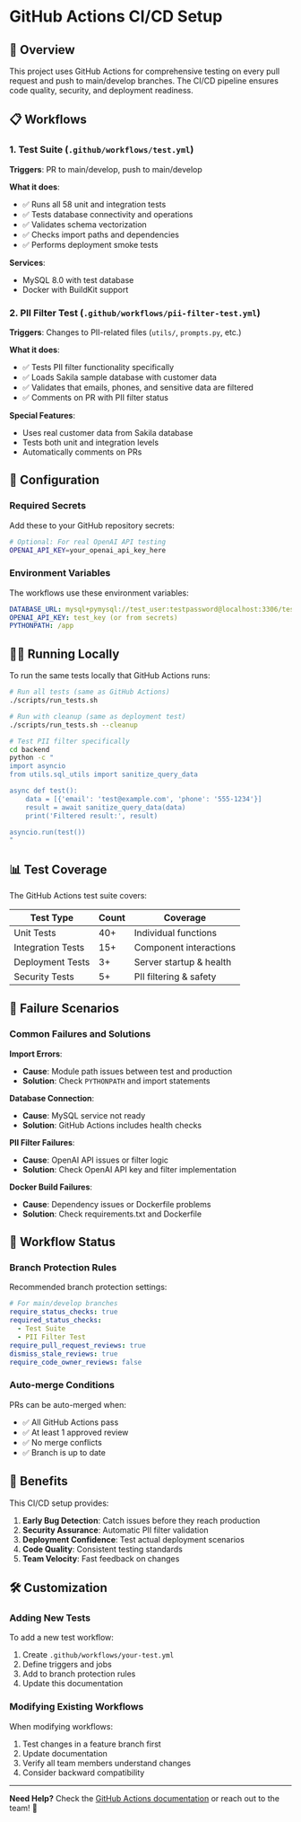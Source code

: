 # GitHub Actions CI/CD Setup

## 🚀 Overview

This project uses GitHub Actions for comprehensive testing on every pull request and push to main/develop branches. The CI/CD pipeline ensures code quality, security, and deployment readiness.

## 📋 Workflows

### 1. Test Suite (`.github/workflows/test.yml`)

**Triggers**: PR to main/develop, push to main/develop

**What it does**:
- ✅ Runs all 58 unit and integration tests
- ✅ Tests database connectivity and operations  
- ✅ Validates schema vectorization
- ✅ Checks import paths and dependencies
- ✅ Performs deployment smoke tests

**Services**:
- MySQL 8.0 with test database
- Docker with BuildKit support

### 2. PII Filter Test (`.github/workflows/pii-filter-test.yml`)

**Triggers**: Changes to PII-related files (`utils/`, `prompts.py`, etc.)

**What it does**:
- ✅ Tests PII filter functionality specifically
- ✅ Loads Sakila sample database with customer data
- ✅ Validates that emails, phones, and sensitive data are filtered
- ✅ Comments on PR with PII filter status

**Special Features**:
- Uses real customer data from Sakila database
- Tests both unit and integration levels
- Automatically comments on PRs

## 🔧 Configuration

### Required Secrets

Add these to your GitHub repository secrets:

```bash
# Optional: For real OpenAI API testing
OPENAI_API_KEY=your_openai_api_key_here
```

### Environment Variables

The workflows use these environment variables:

```yaml
DATABASE_URL: mysql+pymysql://test_user:testpassword@localhost:3306/test_db
OPENAI_API_KEY: test_key (or from secrets)
PYTHONPATH: /app
```

## 🏃‍♂️ Running Locally

To run the same tests locally that GitHub Actions runs:

```bash
# Run all tests (same as GitHub Actions)
./scripts/run_tests.sh

# Run with cleanup (same as deployment test)
./scripts/run_tests.sh --cleanup

# Test PII filter specifically
cd backend
python -c "
import asyncio
from utils.sql_utils import sanitize_query_data

async def test():
    data = [{'email': 'test@example.com', 'phone': '555-1234'}]
    result = await sanitize_query_data(data)
    print('Filtered result:', result)

asyncio.run(test())
"
```

## 📊 Test Coverage

The GitHub Actions test suite covers:

| Test Type | Count | Coverage |
|-----------|-------|----------|
| Unit Tests | 40+ | Individual functions |
| Integration Tests | 15+ | Component interactions |
| Deployment Tests | 3+ | Server startup & health |
| Security Tests | 5+ | PII filtering & safety |

## 🚨 Failure Scenarios

### Common Failures and Solutions

**Import Errors**:
- **Cause**: Module path issues between test and production
- **Solution**: Check `PYTHONPATH` and import statements

**Database Connection**:
- **Cause**: MySQL service not ready
- **Solution**: GitHub Actions includes health checks

**PII Filter Failures**:
- **Cause**: OpenAI API issues or filter logic
- **Solution**: Check OpenAI API key and filter implementation

**Docker Build Failures**:
- **Cause**: Dependency issues or Dockerfile problems
- **Solution**: Check requirements.txt and Dockerfile

## 🔄 Workflow Status

### Branch Protection Rules

Recommended branch protection settings:

```yaml
# For main/develop branches
require_status_checks: true
required_status_checks:
  - Test Suite
  - PII Filter Test
require_pull_request_reviews: true
dismiss_stale_reviews: true
require_code_owner_reviews: false
```

### Auto-merge Conditions

PRs can be auto-merged when:
- ✅ All GitHub Actions pass
- ✅ At least 1 approved review
- ✅ No merge conflicts
- ✅ Branch is up to date

## 🎯 Benefits

This CI/CD setup provides:

1. **Early Bug Detection**: Catch issues before they reach production
2. **Security Assurance**: Automatic PII filter validation
3. **Deployment Confidence**: Test actual deployment scenarios
4. **Code Quality**: Consistent testing standards
5. **Team Velocity**: Fast feedback on changes

## 🛠️ Customization

### Adding New Tests

To add a new test workflow:

1. Create `.github/workflows/your-test.yml`
2. Define triggers and jobs
3. Add to branch protection rules
4. Update this documentation

### Modifying Existing Workflows

When modifying workflows:

1. Test changes in a feature branch first
2. Update documentation
3. Verify all team members understand changes
4. Consider backward compatibility

---

**Need Help?** Check the [GitHub Actions documentation](https://docs.github.com/en/actions) or reach out to the team! 🚀 